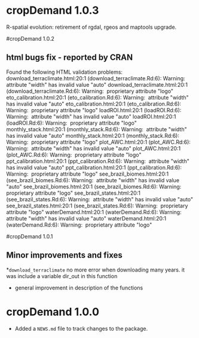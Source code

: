 # cropDemand 1.0.3

R-spatial evolution: retirement of rgdal, rgeos and maptools upgrade.

#cropDemand 1.0.2

## html bugs fix - reported by CRAN

Found the following HTML validation problems:
    download_terraclimate.html:20:1 (download_terraclimate.Rd:6): Warning: <img> attribute "width" has invalid value "auto"
    download_terraclimate.html:20:1 (download_terraclimate.Rd:6): Warning: <img> proprietary attribute "logo"
    eto_calibration.html:20:1 (eto_calibration.Rd:6): Warning: <img> attribute "width" has invalid value "auto"
    eto_calibration.html:20:1 (eto_calibration.Rd:6): Warning: <img> proprietary attribute "logo"
    loadROI.html:20:1 (loadROI.Rd:6): Warning: <img> attribute "width" has invalid value "auto"
    loadROI.html:20:1 (loadROI.Rd:6): Warning: <img> proprietary attribute "logo"
    monthly_stack.html:20:1 (monthly_stack.Rd:6): Warning: <img> attribute "width" has invalid value "auto"
    monthly_stack.html:20:1 (monthly_stack.Rd:6): Warning: <img> proprietary attribute "logo"
    plot_AWC.html:20:1 (plot_AWC.Rd:6): Warning: <img> attribute "width" has invalid value "auto"
    plot_AWC.html:20:1 (plot_AWC.Rd:6): Warning: <img> proprietary attribute "logo"
    ppt_calibration.html:20:1 (ppt_calibration.Rd:6): Warning: <img> attribute "width" has invalid value "auto"
    ppt_calibration.html:20:1 (ppt_calibration.Rd:6): Warning: <img> proprietary attribute "logo"
    see_brazil_biomes.html:20:1 (see_brazil_biomes.Rd:6): Warning: <img> attribute "width" has invalid value "auto"
    see_brazil_biomes.html:20:1 (see_brazil_biomes.Rd:6): Warning: <img> proprietary attribute "logo"
    see_brazil_states.html:20:1 (see_brazil_states.Rd:6): Warning: <img> attribute "width" has invalid value "auto"
    see_brazil_states.html:20:1 (see_brazil_states.Rd:6): Warning: <img> proprietary attribute "logo"
    waterDemand.html:20:1 (waterDemand.Rd:6): Warning: <img> attribute "width" has invalid value "auto"
    waterDemand.html:20:1 (waterDemand.Rd:6): Warning: <img> proprietary attribute "logo"


#cropDemand 1.0.1

## Minor improvements and fixes 

*`download_terraclimate` no more error when downloading many years. it was include a variable dir_out in this function
* general improvement in description of the functions

# cropDemand 1.0.0

* Added a `NEWS.md` file to track changes to the package.
